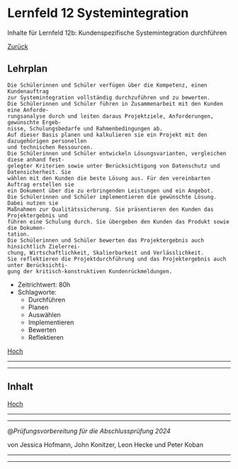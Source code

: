 # Lernfeld 12 Systemintegration

Inhalte für Lernfeld 12b: Kundenspezifische Systemintegration durchführen

[Zurück](/README.md)

## Lehrplan

```Text
Die Schülerinnen und Schüler verfügen über die Kompetenz, einen Kundenauftrag
zur Systemintegration vollständig durchzuführen und zu bewerten.
Die Schülerinnen und Schüler führen in Zusammenarbeit mit den Kunden eine Anforde-
rungsanalyse durch und leiten daraus Projektziele, Anforderungen, gewünschte Ergeb-
nisse, Schulungsbedarfe und Rahmenbedingungen ab.
Auf dieser Basis planen und kalkulieren sie ein Projekt mit den dazugehörigen personellen
und technischen Ressourcen.
Die Schülerinnen und Schüler entwickeln Lösungsvarianten, vergleichen diese anhand fest-
gelegter Kriterien sowie unter Berücksichtigung von Datenschutz und Datensicherheit. Sie
wählen mit den Kunden die beste Lösung aus. Für den vereinbarten Auftrag erstellen sie
ein Dokument über die zu erbringenden Leistungen und ein Angebot.
Die Schülerinnen und Schüler implementieren die gewünschte Lösung. Dabei nutzen sie
Maßnahmen zur Qualitätssicherung. Sie präsentieren den Kunden das Projektergebnis und
führen eine Schulung durch. Sie übergeben den Kunden das Produkt sowie die Dokumen-
tation.
Die Schülerinnen und Schüler bewerten das Projektergebnis auch hinsichtlich Zielerrei-
chung, Wirtschaftlichkeit, Skalierbarkeit und Verlässlichkeit.
Sie reflektieren die Projektdurchführung und das Projektergebnis auch unter Berücksichti-
gung der kritisch-konstruktiven Kundenrückmeldungen.
```

- Zeitrichtwert: 80h
- Schlagworte:
  - Durchführen
  - Planen
  - Auswählen
  - Implementieren
  - Bewerten
  - Reflektieren

[Hoch](#lernfeld-12-systemintegration)

---
---

## Inhalt

[Hoch](#lernfeld-12-systemintegration)

---
---

@_Prüfungsvorbereitung für die Abschlussprüfung 2024_

von Jessica Hofmann, John Konitzer, Leon Hecke und Peter Koban

---
---
